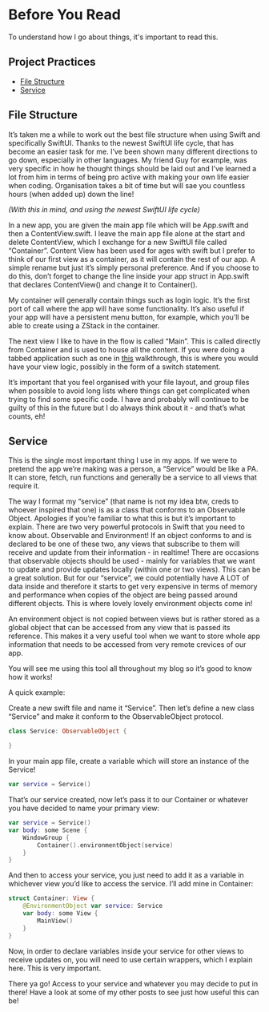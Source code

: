 # Before You Read

To understand how I go about things, it's important to read this.

## Project Practices 

- [File Structure](#file-structure)
- [Service](#service)

## File Structure

It’s taken me a while to work out the best file structure when using Swift and specifically SwiftUI. Thanks to the newest SwiftUI life cycle, that has become an easier task for me. I’ve been shown many different directions to go down, especially in other languages. My friend Guy for example, was very specific in how he thought things should be laid out and I’ve learned a lot from him in terms of being pro active with making your own life easier when coding. Organisation takes a bit of time but will sae you countless hours (when added up) down the line!

*(With this in mind, and using the newest SwiftUI life cycle)*


In a new app, you are given the main app file which will be <YourAppName>App.swift and then a ContentView.swift. I leave the main app file alone at the start and delete ContentView, which I exchange for a new SwiftUI file called “Container”. Content View has been used for ages with swift but I prefer to think of our first view as a container, as it will contain the rest of our app. A simple rename but just it’s simply personal preference. And if you choose to do this, don’t forget to change the line inside your app struct in <YourAppName>App.swift that declares ContentView() and change it to Container(). 

My container will generally contain things such as login logic. It’s the first port of call where the app will have some functionality. It’s also useful if your app will have a persistent menu button, for example, which you’ll be able to create using a ZStack in the container.

The next view I like to have in the flow is called “Main”. This is called directly from Container and is used to house all the content. If you were doing a tabbed application such as one in [this](https://github.com/edbarnes01/SwiftUI/tree/main/Walkthroughs/CustomTabs) walkthrough, this is where you would have your view logic, possibly in the form of a switch statement.

It’s important that you feel organised with your file layout, and group files when possible to avoid long lists where things can get complicated when trying to find some specific code. I have and probably will continue to be guilty of this in the future but I do always think about it - and that’s what counts, eh!

## Service

This is the single most important thing I use in my apps. If we were to pretend the app we’re making was a person, a “Service” would be like a PA. It can store, fetch, run functions and generally be a service to all views that require it. 

The way I format my “service” (that name is not my idea btw, creds to whoever inspired that one) is as a class that conforms to an Observable Object. Apologies if you’re familiar to what this is but it’s important to explain. There are two very powerful protocols in Swift that you need to know about. Observable and Environment! If an object conforms to and is declared to be one of these two, any views that subscribe to them will receive and update from their information - in realtime! There are occasions that observable objects should be used - mainly for variables that we want to update and provide updates locally (within one or two views). This can be a great solution. But for our “service”, we could potentially have A LOT of data inside and therefore it starts to get very expensive in terms of memory and performance when copies of the object are being passed around different objects. This is where lovely lovely environment objects come in!

An environment object is not copied between views but is rather stored as a global object that can be accessed from any view that is passed its reference. This makes it a very useful tool when we want to store whole app information that needs to be accessed from very remote crevices of our app. 

You will see me using this tool all throughout my blog so it’s good to know how it works!

A quick example:

Create a new swift file and name it “Service”. Then let’s define a new class “Service” and make it conform to the ObservableObject protocol.

``` swift
class Service: ObservableObject {

}
```

In your main app file, create a variable which will store an instance of the Service! 

``` swift
var service = Service()
```

That’s our service created, now let’s pass it to our Container or whatever you have decided to name your primary view:

``` swift
var service = Service()
var body: some Scene {
    WindowGroup {
        Container().environmentObject(service)
    }
}
```

And then to access your service, you just need to add it as a variable in whichever view you’d like to access the service. I’ll add mine in Container:

``` swift 
struct Container: View {
    @EnvironmentObject var service: Service
    var body: some View {
        MainView()
    }
}
```

Now, in order to declare variables inside your service for other views to receive updates on, you will need to use certain wrappers, which I explain here. This is very important.

There ya go! Access to your service and whatever you may decide to put in there! Have a look at some of my other posts to see just how useful this can be! 
